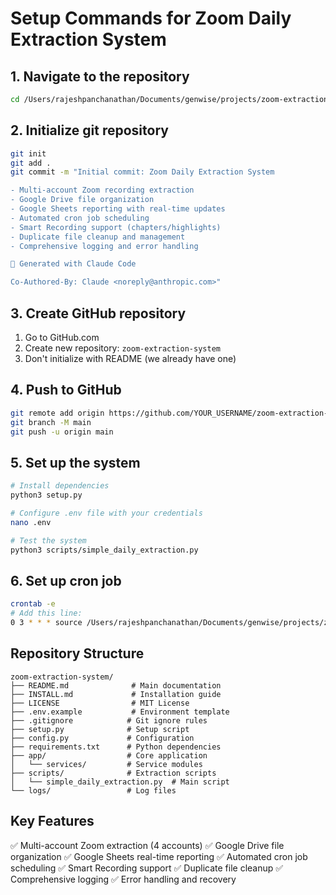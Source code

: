 # Setup Commands for Zoom Daily Extraction System

## 1. Navigate to the repository
```bash
cd /Users/rajeshpanchanathan/Documents/genwise/projects/zoom-extraction-system
```

## 2. Initialize git repository
```bash
git init
git add .
git commit -m "Initial commit: Zoom Daily Extraction System

- Multi-account Zoom recording extraction
- Google Drive file organization  
- Google Sheets reporting with real-time updates
- Automated cron job scheduling
- Smart Recording support (chapters/highlights)
- Duplicate file cleanup and management
- Comprehensive logging and error handling

🤖 Generated with Claude Code

Co-Authored-By: Claude <noreply@anthropic.com>"
```

## 3. Create GitHub repository
1. Go to GitHub.com
2. Create new repository: `zoom-extraction-system`
3. Don't initialize with README (we already have one)

## 4. Push to GitHub
```bash
git remote add origin https://github.com/YOUR_USERNAME/zoom-extraction-system.git
git branch -M main
git push -u origin main
```

## 5. Set up the system
```bash
# Install dependencies
python3 setup.py

# Configure .env file with your credentials
nano .env

# Test the system
python3 scripts/simple_daily_extraction.py
```

## 6. Set up cron job
```bash
crontab -e
# Add this line:
0 3 * * * source /Users/rajeshpanchanathan/Documents/genwise/projects/zoom-extraction-system/.env && python3 /Users/rajeshpanchanathan/Documents/genwise/projects/zoom-extraction-system/scripts/simple_daily_extraction.py > /Users/rajeshpanchanathan/Documents/genwise/projects/zoom-extraction-system/logs/cron_daily_extraction.log 2>&1
```

## Repository Structure
```
zoom-extraction-system/
├── README.md              # Main documentation
├── INSTALL.md             # Installation guide
├── LICENSE                # MIT License
├── .env.example           # Environment template
├── .gitignore            # Git ignore rules
├── setup.py              # Setup script
├── config.py             # Configuration
├── requirements.txt      # Python dependencies
├── app/                  # Core application
│   └── services/         # Service modules
├── scripts/              # Extraction scripts
│   └── simple_daily_extraction.py  # Main script
└── logs/                 # Log files
```

## Key Features
✅ Multi-account Zoom extraction (4 accounts)
✅ Google Drive file organization
✅ Google Sheets real-time reporting
✅ Automated cron job scheduling
✅ Smart Recording support
✅ Duplicate file cleanup
✅ Comprehensive logging
✅ Error handling and recovery
